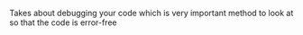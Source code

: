 Takes about debugging your code which is very important method to look at so that the code is error-free
